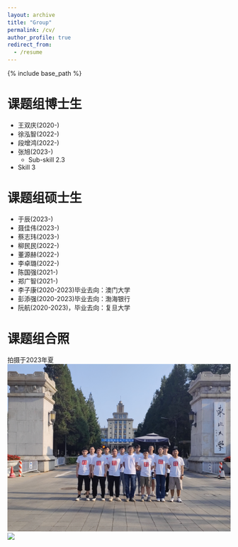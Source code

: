 ```yaml
---
layout: archive
title: "Group"
permalink: /cv/
author_profile: true
redirect_from:
  - /resume
---
```


{% include base_path %}

课题组博士生
======
* 王双庆(2020-)
* 徐泓智(2022-)
* 段增鸿(2022-)
* 张旭(2023-)
  * Sub-skill 2.3
* Skill 3

课题组硕士生
======
  * 于辰(2023-)<br>
  * 聂佳伟(2023-)<br>
  * 蔡志玮(2023-)<br>
  * 柳民民(2022-)<br>
  * 董源赫(2022-)<br>
  * 李卓璐(2022-)<br>
  * 陈国强(2021-)<br>
  * 郑广智(2021-)<br>
  * 李子康(2020-2023)毕业去向：澳门大学<br>
  * 彭添强(2020-2023)毕业去向：渤海银行<br>
  * 阮航(2020-2023)，毕业去向：复旦大学<br>

课题组合照
======
拍摄于2023年夏
<img src='/images/500x300.png'>
<img src='/images/2023.png'>

